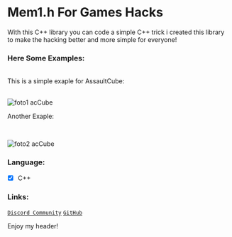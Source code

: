 # Mem1.h For Games Hacks

With this C++ library you can code a simple C++ trick
i created this library to make the hacking better and more
simple for everyone!

### Here Some Examples:
<br />
This is a simple exaple for AssaultCube:

<br />
<br />

![foto1 acCube](https://i.imgur.com/vHs0Vw3.png)
<br />

Another Exaple:

<br />

![foto2 acCube](https://i.imgur.com/NzwWhfY.png)

### Language:

- [x] C++

### Links:
[`Discord Community`](https://discord.gg/635ysHGDG6)
[`GitHub`](https://github.com/Th3Spl)

Enjoy my header!
